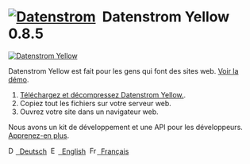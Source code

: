 # [![Datenstrom](https://raw.githubusercontent.com/datenstrom/yellow-developers/master/media/images/datenstrom-logo-small.png)](https://github.com/datenstrom)&nbsp; Datenstrom Yellow 0.8.5

[![Datenstrom Yellow](https://raw.githubusercontent.com/datenstrom/yellow-developers/master/media/images/datenstrom-yellow-fr.jpg)](https://datenstrom.se/fr/yellow/)

Datenstrom Yellow est fait pour les gens qui font des sites web. [Voir la démo](https://developers.datenstrom.se/fr/).

1. [Téléchargez et décompressez Datenstrom Yellow.](https://github.com/datenstrom/yellow/archive/master.zip).
2. Copiez tout les fichiers sur votre serveur web.  
3. Ouvrez votre site dans un navigateur web.

Nous avons un kit de développement et une API pour les développeurs. [Apprenez-en plus](https://developers.datenstrom.se/fr/help/).

<p>
<a href="README-de.md"><img src="https://raw.githubusercontent.com/datenstrom/yellow-developers/master/media/images/language-de.png" width="15" height="15" alt="Deutsch">&nbsp; Deutsch</a>&nbsp;
<a href="README.md"><img src="https://raw.githubusercontent.com/datenstrom/yellow-developers/master/media/images/language-en.png" width="15" height="15" alt="English">&nbsp; English</a>&nbsp;
<a href="README-fr.md"><img src="https://raw.githubusercontent.com/datenstrom/yellow-developers/master/media/images/language-fr.png" width="15" height="15" alt="Français">&nbsp; Français</a>&nbsp;
</p>
